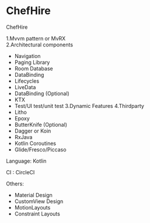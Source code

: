 # ChefHire
ChefHire

1.Mvvm pattern or MvRX              
2.Architectural components
* Navigation
* Paging Library
* Room Database
* DataBinding
* Lifecycles
* LiveData
* DataBinding (Optional)
* KTX
* Test/UI test/unit test
3.Dynamic Features
4.Thirdparty 
* Litho
* Epoxy
* ButterKnife (Optional)
* Dagger or Koin 
* RxJava
* Kotlin Coroutines
* Glide/Fresco/Piccaso


Language: Kotlin

CI : CircleCI 

Others:
* Material Design
* CustomView Design
* MotionLayouts
* Constraint Layouts
